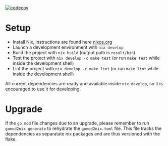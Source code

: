 [![codecov](https://codecov.io/gh/growteer/api/graph/badge.svg?token=Y6SAD10060)](https://codecov.io/gh/growteer/api)

# Setup

- Install Nix, instructions are found here [nixos.org](https://nixos.org/download/)
- Launch a development environment with `nix develop`
- Build the project with `nix build` (output path is `result/bin`)
- Test the project with `nix develop -c make test` (or run `make test` while inside the development shell)
- Lint the project with `nix develop -c make lint` (or run `make lint` while inside the development shell)

All current dependencies are ready and available inside `nix develop`, so it is encouraged to use it for developing.

# Upgrade

If the `go.mod` file changes due to an upgrade, please remember to run `gomod2nix generate` to rehydrate the `gomod2nix.toml` file. This file
tracks the dependencies as separatate nix packages and are thus versioned with the flake.
